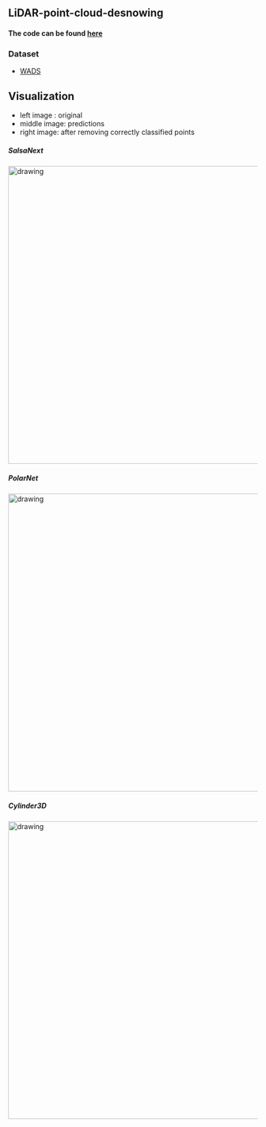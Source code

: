 ## LiDAR-point-cloud-desnowing

#### The code can be found [here](https://github.com/jabergius33/LiDAR-point-cloud/tree/main/Code)


### Dataset
*  [WADS](https://digitalcommons.mtu.edu/wads/)


## Visualization 
* left image : original
* middle image: predictions
* right image: after removing correctly classified points 
##### SalsaNext
<img src="https://github.com/jabergius33/LiDAR-point-cloud/blob/main/gifs/With_%20FalsePositive/salsanext.gif" alt="drawing" width="600"/>


##### PolarNet
<img src="https://github.com/jabergius33/LiDAR-point-cloud/blob/main/gifs/With_%20FalsePositive/polarnet.gif" alt="drawing" width="600"/>


##### Cylinder3D
<img src="https://github.com/jabergius33/LiDAR-point-cloud/blob/main/gifs/With_%20FalsePositive/cylinder.gif" alt="drawing" width="600"/>


